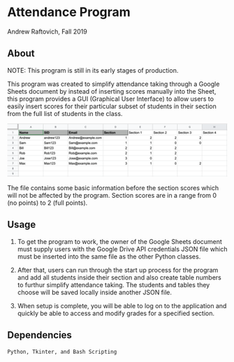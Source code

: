 # Attendance Program

Andrew Raftovich, Fall 2019

## About

NOTE: This program is still in its early stages of production.

This program was created to simplify attendance taking through a Google Sheets document by instead of
inserting scores manually into the Sheet, this program provides a GUI (Graphical User Interface) to allow
users to easily insert scores for their particular subset of students in their section from the full list
of students in the class.

![example of Google Sheets](/example.png)

The file contains some basic information before the section scores which will not be affected by the program.
Section scores are in a range from 0 (no points) to 2 (full points).

## Usage

1. To get the program to work, the owner of the Google Sheets document must supply users with the 
   Google Drive API credentials JSON file which must be inserted into the same file as the other
   Python classes.

2. After that, users can run through the start up process for the program and add all students inside their section
   and also create table numbers to furthur simplify attendance taking.  The students and tables they choose will be 
   saved locally inside another JSON file.

3. When setup is complete, you will be able to log on to the application and quickly be able to access and modify grades
   for a specified section.

## Dependencies

	Python, Tkinter, and Bash Scripting
